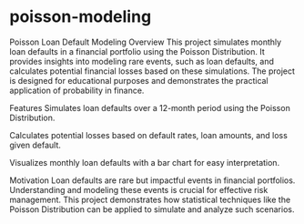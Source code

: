 # poisson-modeling
Poisson Loan Default Modeling
Overview
This project simulates monthly loan defaults in a financial portfolio using the Poisson Distribution. It provides insights into modeling rare events, such as loan defaults, and calculates potential financial losses based on these simulations. The project is designed for educational purposes and demonstrates the practical application of probability in finance.

Features
Simulates loan defaults over a 12-month period using the Poisson Distribution.

Calculates potential losses based on default rates, loan amounts, and loss given default.

Visualizes monthly loan defaults with a bar chart for easy interpretation.

Motivation
Loan defaults are rare but impactful events in financial portfolios. Understanding and modeling these events is crucial for effective risk management. This project demonstrates how statistical techniques like the Poisson Distribution can be applied to simulate and analyze such scenarios.
